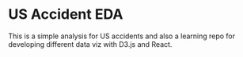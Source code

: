 # US Accident EDA


This is a simple analysis for US accidents and also a learning repo for developing different data viz with D3.js and React.
